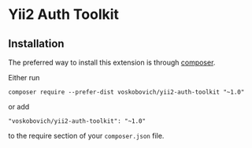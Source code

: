 Yii2 Auth Toolkit
================================

Installation
------------

The preferred way to install this extension is through [composer](http://getcomposer.org/download/).

Either run

```
composer require --prefer-dist voskobovich/yii2-auth-toolkit "~1.0"
```

or add

```
"voskobovich/yii2-auth-toolkit": "~1.0"
```

to the require section of your `composer.json` file.